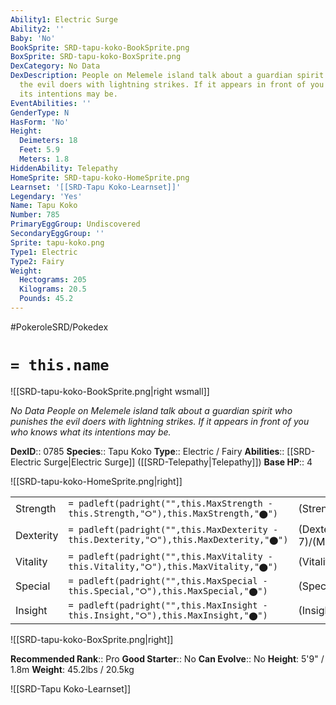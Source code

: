 ```yaml
---
Ability1: Electric Surge
Ability2: ''
Baby: 'No'
BookSprite: SRD-tapu-koko-BookSprite.png
BoxSprite: SRD-tapu-koko-BoxSprite.png
DexCategory: No Data
DexDescription: People on Melemele island talk about a guardian spirit who punishes
  the evil doers with lightning strikes. If it appears in front of you who knows what
  its intentions may be.
EventAbilities: ''
GenderType: N
HasForm: 'No'
Height:
  Deimeters: 18
  Feet: 5.9
  Meters: 1.8
HiddenAbility: Telepathy
HomeSprite: SRD-tapu-koko-HomeSprite.png
Learnset: '[[SRD-Tapu Koko-Learnset]]'
Legendary: 'Yes'
Name: Tapu Koko
Number: 785
PrimaryEggGroup: Undiscovered
SecondaryEggGroup: ''
Sprite: tapu-koko.png
Type1: Electric
Type2: Fairy
Weight:
  Hectograms: 205
  Kilograms: 20.5
  Pounds: 45.2
---
```


#PokeroleSRD/Pokedex

# `= this.name`

![[SRD-tapu-koko-BookSprite.png|right wsmall]]

*No Data*
*People on Melemele island talk about a guardian spirit who punishes the evil doers with lightning strikes. If it appears in front of you who knows what its intentions may be.*

**DexID**:: 0785
**Species**:: Tapu Koko
**Type**:: Electric / Fairy
**Abilities**:: [[SRD-Electric Surge|Electric Surge]] ([[SRD-Telepathy|Telepathy]])
**Base HP**:: 4

![[SRD-tapu-koko-HomeSprite.png|right]]

|           |                                                                                        |                                          |
| --------- | -------------------------------------------------------------------------------------- | ---------------------------------------- |
| Strength  | `= padleft(padright("",this.MaxStrength - this.Strength,"⭘"),this.MaxStrength,"⬤")`    | (Strength::6)/(MaxStrength::6)   |
| Dexterity | `= padleft(padright("",this.MaxDexterity - this.Dexterity,"⭘"),this.MaxDexterity,"⬤")` | (Dexterity:: 7)/(MaxDexterity::7) |
| Vitality  | `= padleft(padright("",this.MaxVitality - this.Vitality,"⭘"),this.MaxVitality,"⬤")`    | (Vitality::5)/(MaxVitality::5)   |
| Special   | `= padleft(padright("",this.MaxSpecial - this.Special,"⭘"),this.MaxSpecial,"⬤")`       | (Special::6)/(MaxSpecial::6)     |
| Insight   | `= padleft(padright("",this.MaxInsight - this.Insight,"⭘"),this.MaxInsight,"⬤")`       | (Insight::5)/(MaxInsight::5)     |

![[SRD-tapu-koko-BoxSprite.png|right]]

**Recommended Rank**:: Pro
**Good Starter**:: No
**Can Evolve**:: No
**Height**: 5'9" / 1.8m
**Weight**: 45.2lbs / 20.5kg

![[SRD-Tapu Koko-Learnset]]
